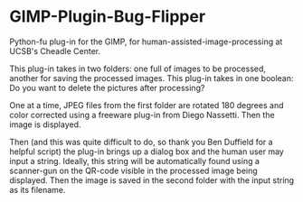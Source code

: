 # GIMP-Plugin-Bug-Flipper
Python-fu plug-in for the GIMP, for human-assisted-image-processing at UCSB's Cheadle Center.

This plug-in takes in two folders: one full of images to be processed, another for saving the processed images.
This plug-in takes in one boolean: Do you want to delete the pictures after processing?

One at a time, JPEG files from the first folder are rotated 180 degrees and color corrected using a freeware plug-in from Diego Nassetti.
Then the image is displayed.

Then (and this was quite difficult to do, so thank you Ben Duffield for a helpful script) the plug-in brings up a dialog box
and the human user may input a string. Ideally, this string will be automatically found using a scanner-gun
on the QR-code visible in the processed image being displayed. Then the image is saved in the second folder
with the input string as its filename. 

